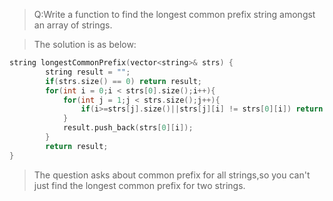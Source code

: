 > Q:Write a function to find the longest common prefix string amongst an array of strings.

> The solution is as below:

```C++
string longestCommonPrefix(vector<string>& strs) {
        string result = "";
        if(strs.size() == 0) return result;
        for(int i = 0;i < strs[0].size();i++){
            for(int j = 1;j < strs.size();j++){
                if(i>=strs[j].size()||strs[j][i] != strs[0][i]) return result;
            }
            result.push_back(strs[0][i]);
        }
        return result;
}
```
> The question asks about common prefix for all strings,so you can't just find the longest common prefix for two strings.
